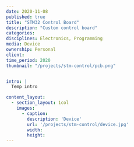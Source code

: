 ```yaml
---
date: 2020-11-08
published: true
title: "STM32 Control Board"
description: "Custom control board"
categories: 
disciplines: Electronics, Programming
media: Device
ownership: Personal
client:
time_period: 2020
thumbnail: "/projects/stm-control/pcb.png"


intro: |
  Temp intro

content_layout:
  - section_layout: 1col
    images:
      - caption:
        description: 'Device'
        url: '/projects/stm-control/device.jpg'
        width:
        height:
---
```

